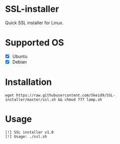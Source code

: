 # SSL-installer
Quick SSL installer for Linux.

# Supported OS
- [x] Ubuntu
- [x] Debian

# Installation
``` wget https://raw.githubusercontent.com/Skeid9/SSL-installer/master/ssl.sh && chmod 777 lamp.sh ```

# Usage
```
[!] SSL installer v1.0
[!] Usage: ./ssl.sh
```
